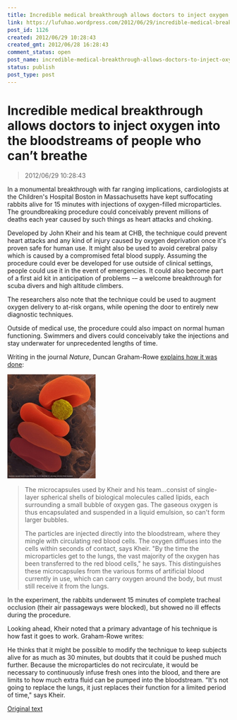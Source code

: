 ```yaml
---
title: Incredible medical breakthrough allows doctors to inject oxygen into the bloodstreams of people who can’t breathe
link: https://lufuhao.wordpress.com/2012/06/29/incredible-medical-breakthrough-allows-doctors-to-inject-oxygen-into-the-bloodstreams-of-people-who-cant-breathe/
post_id: 1126
created: 2012/06/29 10:28:43
created_gmt: 2012/06/28 16:28:43
comment_status: open
post_name: incredible-medical-breakthrough-allows-doctors-to-inject-oxygen-into-the-bloodstreams-of-people-who-cant-breathe
status: publish
post_type: post
---
```


# Incredible medical breakthrough allows doctors to inject oxygen into the bloodstreams of people who can’t breathe

> 2012/06/29 10:28:43

In a monumental breakthrough with far ranging implications, cardiologists at the Children's Hospital Boston in Massachusetts have kept suffocating rabbits alive for 15 minutes with injections of oxygen-filled microparticles. The groundbreaking procedure could conceivably prevent millions of deaths each year caused by such things as heart attacks and choking.

Developed by John Kheir and his team at CHB, the technique could prevent heart attacks and any kind of injury caused by oxygen deprivation once it's proven safe for human use. It might also be used to avoid cerebral palsy which is caused by a compromised fetal blood supply. Assuming the procedure could ever be developed for use outside of clinical settings, people could use it in the event of emergencies. It could also become part of a first aid kit in anticipation of problems -– a welcome breakthrough for scuba divers and high altitude climbers.

The researchers also note that the technique could be used to augment oxygen delivery to at-risk organs, while opening the door to entirely new diagnostic techniques.

Outside of medical use, the procedure could also impact on normal human functioning. Swimmers and divers could conceivably take the injections and stay underwater for unprecedented lengths of time.

Writing in the journal _Nature_, Duncan Graham-Rowe [explains how it was done](http://www.nature.com/news/rabbits-kept-alive-by-oxygen-injections-1.10899):

![20120629-102843-0001](/assets/images/20120629-102843-0001.jpg)

> The microcapsules used by Kheir and his team…consist of single-layer spherical shells of biological molecules called lipids, each surrounding a small bubble of oxygen gas. The gaseous oxygen is thus encapsulated and suspended in a liquid emulsion, so can't form larger bubbles.
> 
> The particles are injected directly into the bloodstream, where they mingle with circulating red blood cells. The oxygen diffuses into the cells within seconds of contact, says Kheir. "By the time the microparticles get to the lungs, the vast majority of the oxygen has been transferred to the red blood cells," he says. This distinguishes these microcapsules from the various forms of artificial blood currently in use, which can carry oxygen around the body, but must still receive it from the lungs.

  

In the experiment, the rabbits underwent 15 minutes of complete tracheal occlusion (their air passageways were blocked), but showed no ill effects during the procedure.

Looking ahead, Kheir noted that a primary advantage of his technique is how fast it goes to work. Graham-Rowe writes:

He thinks that it might be possible to modify the technique to keep subjects alive for as much as 30 minutes, but doubts that it could be pushed much further. Because the microparticles do not recirculate, it would be necessary to continuously infuse fresh ones into the blood, and there are limits to how much extra fluid can be pumped into the bloodstream. "It's not going to replace the lungs, it just replaces their function for a limited period of time," says Kheir.

  

[Original text](http://io9.com/5921989/incredible-medical-breakthrough-allows-doctors-to-inject-oxygen-into-the-bloodstreams-of-people-who-cant-breath)
